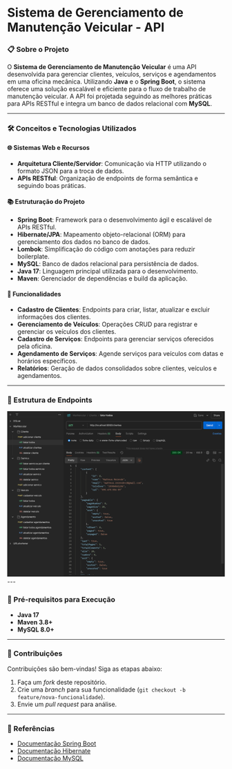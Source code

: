 # Sistema de Gerenciamento de Manutenção Veicular - API

### 📋 Sobre o Projeto

O **Sistema de Gerenciamento de Manutenção Veicular** é uma API desenvolvida para gerenciar clientes, veículos, serviços e agendamentos em uma oficina mecânica. Utilizando **Java** e o **Spring Boot**, o sistema oferece uma solução escalável e eficiente para o fluxo de trabalho de manutenção veicular. A API foi projetada seguindo as melhores práticas para APIs RESTful e integra um banco de dados relacional com **MySQL**.

---

### 🛠️ Conceitos e Tecnologias Utilizados

#### 🌐 **Sistemas Web e Recursos**
- **Arquitetura Cliente/Servidor**: Comunicação via HTTP utilizando o formato JSON para a troca de dados.
- **APIs RESTful**: Organização de endpoints de forma semântica e seguindo boas práticas.

#### 📚 **Estruturação do Projeto**
- **Spring Boot**: Framework para o desenvolvimento ágil e escalável de APIs RESTful.
- **Hibernate/JPA**: Mapeamento objeto-relacional (ORM) para gerenciamento dos dados no banco de dados.
- **Lombok**: Simplificação do código com anotações para reduzir boilerplate.
- **MySQL**: Banco de dados relacional para persistência de dados.
- **Java 17**: Linguagem principal utilizada para o desenvolvimento.
- **Maven**: Gerenciador de dependências e build da aplicação.

#### 🔗 **Funcionalidades**
- **Cadastro de Clientes**: Endpoints para criar, listar, atualizar e excluir informações dos clientes.
- **Gerenciamento de Veículos**: Operações CRUD para registrar e gerenciar os veículos dos clientes.
- **Cadastro de Serviços**: Endpoints para gerenciar serviços oferecidos pela oficina.
- **Agendamento de Serviços**: Agende serviços para veículos com datas e horários específicos.
- **Relatórios**: Geração de dados consolidados sobre clientes, veículos e agendamentos.

---

### 📂 Estrutura de Endpoints
<img src="img/img-req.png" alt="Requests do Projeto" width="1000">
---

### 📑 Pré-requisitos para Execução

- **Java 17**
- **Maven 3.8+**
- **MySQL 8.0+**

---

### 🤝 Contribuições

Contribuições são bem-vindas! Siga as etapas abaixo:

1. Faça um *fork* deste repositório.
2. Crie uma *branch* para sua funcionalidade (`git checkout -b feature/nova-funcionalidade`).
3. Envie um *pull request* para análise.

---

### 📖 Referências

- [Documentação Spring Boot](https://spring.io/projects/spring-boot)
- [Documentação Hibernate](https://hibernate.org/documentation/)
- [Documentação MySQL](https://dev.mysql.com/doc/)
